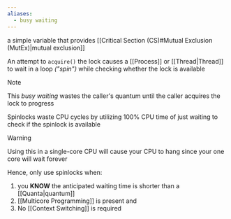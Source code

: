 ```yaml
---
aliases:
  - busy waiting
---
```

a simple variable that provides [[Critical Section (CS)#Mutual Exclusion (MutEx)|mutual exclusion]]

An attempt to `acquire()` the lock causes a [[Process]] or [[Thread|Thread]] to wait in a loop *("spin")* while checking whether the lock is available

>[!NOTE]
>This *busy waiting* wastes the caller's quantum until the caller acquires the lock to progress

Spinlocks waste CPU cycles by utilizing 100% CPU time of just waiting to check if the spinlock is available

>[!WARNING]
>Using this in a single-core CPU will cause your CPU to hang since your one core will wait forever

Hence, only use spinlocks when: 
1. you **KNOW** the anticipated waiting time is shorter than a [[Quanta|quantum]]
2. [[Multicore Programming]] is present and
3. No [[Context Switching]] is required